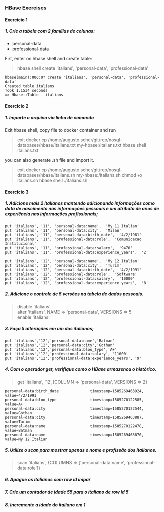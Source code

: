 ### HBase Exercises

#### Exercicio 1
##### 1. Crie a tabela com 2 famílias de colunas:
- personal-data  
- professional-data  

Firt, enter on hbase shell and create table:
> hbase shell
> create 'italians', 'personal-data', 'professional-data'

```
hbase(main):006:0* create 'italians', 'personal-data', 'professional-data'
Created table italians
Took 1.1534 seconds
=> Hbase::Table - italians
```

#### Exercicio 2
##### 1. Importe o arquivo via linha de comando
Exit hbase shell, copy file to docker container and run
> exit
> docker cp /home/augusto.scher/git/rep/nosql-databases/hbase/italians.txt my-hbase:/italians.txt
> hbase shell italians.txt

you can also generate .sh file and import it.
> exit
> docker cp /home/augusto.scher/git/rep/nosql-databases/hbase/italians.sh my-hbase:/italians.sh
> chmod +x italians.sh
> hbase shell ./italians.sh

#### Exercicio 3
##### 1. Adicione mais 2 italianos mantendo adicionando informações como data de nascimento nas informações pessoais e um atributo de anos de experiência nas informações profissionais;
``` 
put 'italians', '11', 'personal-data:name',  'My 11 Italian'
put 'italians', '11', 'personal-data:city',  'Milan'
put 'italians', '11', 'personal-data:birth_date',  '4/2/1981'
put 'italians', '11', 'professional-data:role',  'Comunicacao Institucional'
put 'italians', '11', 'professional-data:salary',  '9470'
put 'italians', '11', 'professional-data:experience_years',  '2'

put 'italians', '12', 'personal-data:name',  'My 12 Italian'
put 'italians', '12', 'personal-data:city',  'Turim'
put 'italians', '12', 'personal-data:birth_date',  '4/2/1991'
put 'italians', '12', 'professional-data:role',  'Software'
put 'italians', '12', 'professional-data:salary',  '10000'
put 'italians', '12', 'professional-data:experience_years',  '8'
``` 

##### 2. Adicione o controle de 5 versões na tabela de dados pessoais.
> disable 'italians'  
> alter 'italians', NAME => 'personal-data', VERSIONS => 5  
> enable 'italians'  

##### 3. Faça 5 alterações em um dos italianos;
```
put 'italians','12','personal-data:name','Batman'
put 'italians','12','personal-data:city','Gothan'
put 'italians','12','personal-data:bloo_type','A+'
put 'italians','12','professional-data:salary', '11000'
put 'italians','12','professional-data:experience_years', '9'
```

##### 4. Com o operador get, verifique como o HBase armazenou o histórico.
> get 'italians', '12',{COLUMN => 'personal-data', VERSIONS => 2}  

```
personal-data:birth_date              timestamp=1585269463924, value=4/2/1991                              
personal-data:bloo_type               timestamp=1585270122585, value=A+                                    
personal-data:city                    timestamp=1585270122544, value=Gothan                                
personal-data:city                    timestamp=1585269463887, value=Turim                                 
personal-data:name                    timestamp=1585270122478, value=Batman                                
personal-data:name                    timestamp=1585269463870, value=My 12 Italian 
```

##### 5. Utilize o scan para mostrar apenas o nome e profissão dos italianos.
> scan 'italians', {COLUMNS => ['personal-data:name', 'professional-data:role']}

##### 6. Apague os italianos com row id ímpar

##### 7. Crie um contador de idade 55 para o italiano de row id 5

##### 8. Incremente a idade do italiano em 1